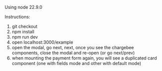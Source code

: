 Using node 22.9.0

Instructions:

1. git checkout 
2. npm install
3. npm run dev
4. open localhost:3000/example
5. open the modal, go next, next, once you see the chargebee components, close the modal and re-open (or go next/prev)
6. when mounting the payment form again, you will see a duplicated card component (one with fields mode and other with default mode)